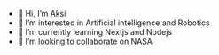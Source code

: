 - 👋 Hi, I’m Aksi
- 👀 I’m interested in Artificial intelligence and Robotics
- 🌱 I’m currently learning Nextjs and Nodejs
- 💞️ I’m looking to collaborate on NASA

<!---
aksaule-bagytzhanova/aksaule-bagytzhanova is a ✨ special ✨ repository because its `README.md` (this file) appears on your GitHub profile.
You can click the Preview link to take a look at your changes.
--->
